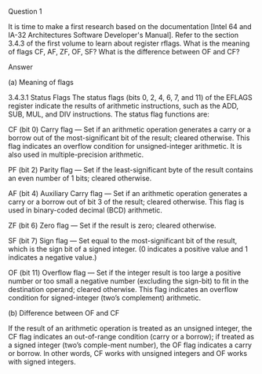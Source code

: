 Question 1

It is time to make a first research based on the documentation [Intel 64 and IA-32 Architectures Software Developer's Manual]. 
Refer to the section 3.4.3 of the first volume to learn about register rflags. What is the meaning of flags CF, AF, ZF, OF, SF? 
What is the difference between OF and CF?

Answer

(a) Meaning of flags

3.4.3.1  Status Flags
The status flags (bits 0, 2, 4, 6, 7, and 11) of the EFLAGS register indicate the results of arithmetic instructions, such as the ADD, SUB, MUL, and DIV 
instructions. The status flag functions are:

CF (bit 0) Carry flag — Set if an arithmetic operation generates a carry or a borrow out of the most-significant bit of the result; cleared otherwise. 
This flag indicates an overflow condition for unsigned-integer arithmetic. It is also used in multiple-precision arithmetic.

PF (bit 2) Parity flag — Set if the least-significant byte of the result contains an even number of 1 bits; cleared otherwise.

AF (bit 4) Auxiliary Carry flag — Set if an arithmetic operation generates a carry or a borrow out of bit 3 of the result; cleared otherwise. 
This flag is used in binary-coded decimal (BCD) arithmetic.

ZF (bit 6) Zero flag — Set if the result is zero; cleared otherwise.

SF (bit 7) Sign flag — Set equal to the most-significant bit of the result, which is the sign bit of a signed integer. (0 indicates a positive value and 1 indicates 
a negative value.)

OF (bit 11) Overflow flag — Set if the integer result is too large a positive number or too small a negative number (excluding the sign-bit) to fit in the 
destination operand; cleared otherwise. This flag indicates an overflow condition for signed-integer (two’s complement) arithmetic.

(b) Difference between OF and CF

If the result of an arithmetic operation is treated as an unsigned integer, the CF flag indicates an out-of-range condition (carry or a borrow); if treated 
as a signed integer (two’s comple-ment number), the OF flag indicates a carry or borrow. In other words, CF works with unsigned integers and OF works with signed
integers.
